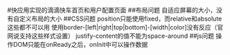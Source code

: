 #快应用实现的滴滴快车首页和用户配置页面
##布局问题
自适应屏幕的大小，没有自定义布局的大小
##CSS问题
position只能使用fixed，而relative和absolute这些都不可以用
使用border-[left|right|top|bottom]-[width|color]没有反应（官网说支持这些样式设置）
justify-content的值不能为space-around
##js问题
操作DOM只能在onReady之后，onInit中可以操作数据